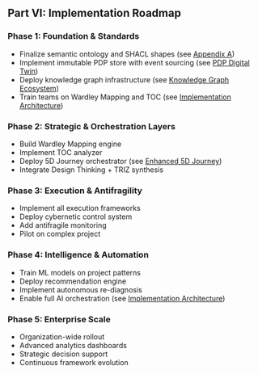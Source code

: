 ## Part VI: Implementation Roadmap

### Phase 1: Foundation & Standards
- Finalize semantic ontology and SHACL shapes (see [Appendix A](./appendix-a-ontology.md))
- Implement immutable PDP store with event sourcing (see [PDP Digital Twin](./02-pdp-digital-twin.md#23-immutable-versioning-protocol))
- Deploy knowledge graph infrastructure (see [Knowledge Graph Ecosystem](./03-knowledge-graph-ecosystem.md))
- Train teams on Wardley Mapping and TOC (see [Implementation Architecture](./04-implementation-architecture.md))

### Phase 2: Strategic & Orchestration Layers
- Build Wardley Mapping engine
- Implement TOC analyzer
- Deploy 5D Journey orchestrator (see [Enhanced 5D Journey](./01-enhanced-5d-journey.md))
- Integrate Design Thinking + TRIZ synthesis

### Phase 3: Execution & Antifragility
- Implement all execution frameworks
- Deploy cybernetic control system
- Add antifragile monitoring
- Pilot on complex project

### Phase 4: Intelligence & Automation
- Train ML models on project patterns
- Deploy recommendation engine
- Implement autonomous re-diagnosis
- Enable full AI orchestration (see [Implementation Architecture](./04-implementation-architecture.md))

### Phase 5: Enterprise Scale
- Organization-wide rollout
- Advanced analytics dashboards
- Strategic decision support
- Continuous framework evolution 